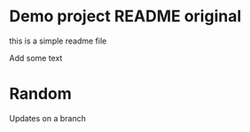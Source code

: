 # Demo project README original

this is a simple readme file

Add some text

# Random

Updates on a branch